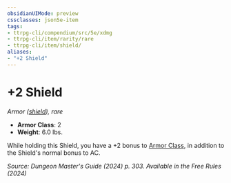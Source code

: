 ```yaml
---
obsidianUIMode: preview
cssclasses: json5e-item
tags:
- ttrpg-cli/compendium/src/5e/xdmg
- ttrpg-cli/item/rarity/rare
- ttrpg-cli/item/shield/
aliases: 
- "+2 Shield"
---
```

# +2 Shield
*Armor ([shield](Mechanics/items/shield-xphb.md)), rare*  


- **Armor Class**: 2
- **Weight**: 6.0 lbs.

While holding this Shield, you have a +2 bonus to [Armor Class](Mechanics/rules/variant-rules/armor-class-xphb.md), in addition to the Shield's normal bonus to AC.

*Source: Dungeon Master's Guide (2024) p. 303. Available in the Free Rules (2024)*